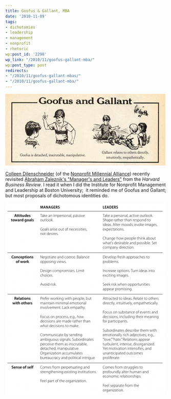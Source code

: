 ```yaml
---
title: Goofus & Gallant, MBA
date: '2010-11-09'
tags:
- dichotomies
- leadership
- management
- nonprofit
- rhetoric
wp:post_id: '2298'
wp_link: "/2010/11/goofus-gallant-mba/"
wp:post_type: post
redirects:
- "/2010/11/goofus-gallant-mbas/"
- "/2010/11/goofus-gallant-mba/"
---
```


[ ![](2010-11-09-Goofus-Gallant-MBA/Goofus-and-Gallant-MBA-500x223.png "Goofus and Gallant MBA") ](2010-11-09-Goofus-Gallant-MBA/Goofus-and-Gallant-MBA.png)

  [Colleen Dilenschneider](http://colleendilen.com/) (of the [Nonprofit Millennial Alliance](http://nonprofitmillennials.org/)) recently revisited [Abraham Zaleznik's "Manager's and Leaders"](http://hbr.org/2004/01/managers-and-leaders/ar/1) from the _Harvard Business Review_. I read it when I did the Institute for Nonprofit Management and Leadership at Boston University;  it reminded me of Goofus and Gallant; but most proposals of dichotomous identities do.

[ ![](2010-11-09-Goofus-Gallant-MBA/zalaznik-managers-and-leaders-500x598.png "zalaznik managers and leaders") ](2010-11-09-Goofus-Gallant-MBA/zalaznik-managers-and-leaders.png)
